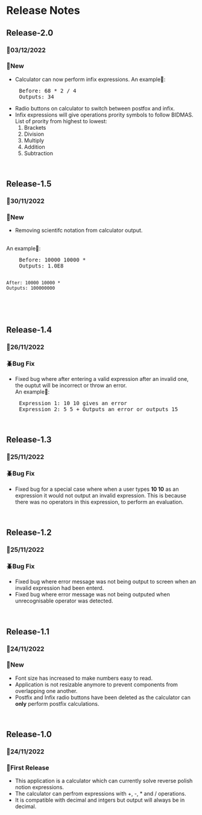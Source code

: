 # **Release Notes**
## **Release-2.0**
### 📅03/12/2022
### 🌟New
- Calculator can now perform infix expressions.
An example🔎:
<pre>
    Before: 68 * 2 / 4 
    Outputs: 34
</pre>
- Radio buttons on calculator to switch between postfox and infix.
- Infix expressions will give operations prority symbols to follow BIDMAS. List of prority from highest to lowest:
    1. Brackets
    2. Division
    3. Multiply
    4. Addition
    5. Subtraction
<br />

## **Release-1.5**
### 📅30/11/2022
### 🌟New
- Removing scientifc notation from calculator output.
<br />
An example🔎:
<pre>
    Before: 10000 10000 * 
    Outputs: 1.0E8

    After: 10000 10000 * 
    Outputs: 100000000
</pre>

<br />

## **Release-1.4**
### 📅26/11/2022
### 🪲Bug Fix
- Fixed bug where after entering a valid expression after an invalid one, the ouptut will be incorrect or throw an error. <br />
An example🔎:
<pre>
    Expression 1: 10 10 gives an error
    Expression 2: 5 5 + Outputs an error or outputs 15
</pre>

<br />

## **Release-1.3**
### 📅25/11/2022
### 🪲Bug Fix
- Fixed bug for a special case where when a user types **10 10** as an expression it would not output an invalid expression. This is because there was no operators in this expression, to perform an evaluation.

<br />

## **Release-1.2**
### 📅25/11/2022
### 🪲Bug Fix
- Fixed bug where error message was not being output to screen when an invalid expression had been enterd.
- Fixed bug where error message was not being outputed when unrecognisable operator was detected.

<br />

## **Release-1.1** 
### 📅24/11/2022
### 🌟New
- Font size has increased to make numbers easy to read.
- Application is not resizable anymore to prevent components from overlapping one another.
- Postfix and Infix radio buttons have been deleted as the calculator can **only** perform postfix calculations. 

<br />

## **Release-1.0** 
### 📅24/11/2022
### 🎉First Release
- This application is a calculator which can currently solve reverse polish notion expressions.
- The calculator can perfrom expressions with +, -, * and / operations.
- It is compatible with decimal and intgers but output will always be in decimal.
